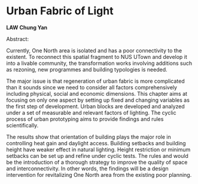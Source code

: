 # Urban Fabric of Light

**LAW Chung Yan**

Abstract:

Currently, One North area is isolated and has a poor connectivity to the existent. To reconnect this spatial fragment to NUS UTown and develop it into a livable community, the transformation works involving additions such as rezoning, new programmes and building typologies is needed.

The major issue is that regeneration of urban fabric is more complicated than it sounds since we need to consider all factors comprehensively including physical, social and economic dimensions. This chapter aims at focusing on only one aspect by setting up fixed and changing variables as the first step of development. Urban blocks are developed and analyzed under a set of measurable and relevant factors of lighting. The cyclic process of urban prototyping aims to provide findings and rules scientifically.

The results show that orientation of building plays the major role in controlling heat gain and daylight access. Building setbacks and building height have weaker effect in natural lighting. Height restriction or minimum setbacks can be set up and refine under cyclic tests. The rules and would be the introduction of a thorough strategy to improve the quality of space and interconnectivity. In other words, the findings will be a design intervention for revitalizing One North area from the existing poor planning.

